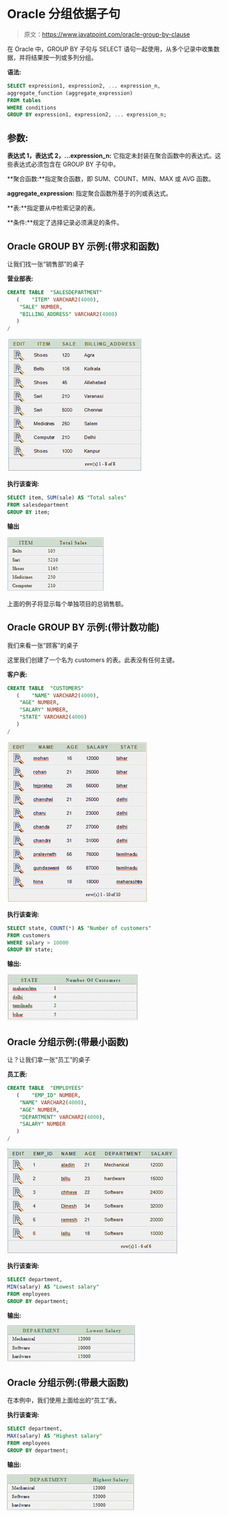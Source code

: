 # Oracle 分组依据子句

> 原文：<https://www.javatpoint.com/oracle-group-by-clause>

在 Oracle 中，GROUP BY 子句与 SELECT 语句一起使用，从多个记录中收集数据，并将结果按一列或多列分组。

**语法:**

```sql
SELECT expression1, expression2, ... expression_n, 
aggregate_function (aggregate_expression)
FROM tables
WHERE conditions
GROUP BY expression1, expression2, ... expression_n; 

```

## 参数:

**表达式 1，表达式 2，...expression_n:** 它指定未封装在聚合函数中的表达式。这些表达式必须包含在 GROUP BY 子句中。

**聚合函数:**指定聚合函数，即 SUM、COUNT、MIN、MAX 或 AVG 函数。

**aggregate_expression:** 指定聚合函数所基于的列或表达式。

**表:**指定要从中检索记录的表。

**条件:**规定了选择记录必须满足的条件。

## Oracle GROUP BY 示例:(带求和函数)

让我们找一张“销售部”的桌子

**营业部表:**

```sql
CREATE TABLE  "SALESDEPARTMENT" 
   (	"ITEM" VARCHAR2(4000), 
	"SALE" NUMBER, 
	"BILLING_ADDRESS" VARCHAR2(4000)
   )
/

```

![oracle group by example 1](img/c6d49cb0251c067e0c9ff7fb95786f1e.png)

**执行该查询:**

```sql
SELECT item, SUM(sale) AS "Total sales"
FROM salesdepartment
GROUP BY item;

```

**输出**

![oracle group by example 2](img/92d7f1811bf891b4bf527a8ddaf95674.png)

上面的例子将显示每个单独项目的总销售额。

## Oracle GROUP BY 示例:(带计数功能)

我们来看一张“顾客”的桌子

这里我们创建了一个名为 customers 的表。此表没有任何主键。

**客户表:**

```sql
CREATE TABLE  "CUSTOMERS" 
   (	"NAME" VARCHAR2(4000), 
	"AGE" NUMBER, 
	"SALARY" NUMBER, 
	"STATE" VARCHAR2(4000)
   )
/

```

![oracle group by example 3](img/be310d400bc871532fd5bedd307d9912.png)

**执行该查询:**

```sql
SELECT state, COUNT(*) AS "Number of customers"
FROM customers
WHERE salary > 10000
GROUP BY state;

```

**输出:**

![oracle group by example 4](img/aa60a6159910cc8e77e76afe970ce574.png)

## Oracle 分组示例:(带最小函数)

让？让我们拿一张“员工”的桌子

**员工表:**

```sql
CREATE TABLE  "EMPLOYEES" 
   (	"EMP_ID" NUMBER, 
	"NAME" VARCHAR2(4000), 
	"AGE" NUMBER, 
	"DEPARTMENT" VARCHAR2(4000), 
	"SALARY" NUMBER
   )
/

```

![oracle group by example 5](img/9464233c182cb0832c50795fbcdd31bd.png)

**执行该查询:**

```sql
SELECT department, 
MIN(salary) AS "Lowest salary"
FROM employees
GROUP BY department;

```

**输出:**

![oracle group by example 6](img/f75404526cde25239fa226198befc1f1.png)

## Oracle 分组示例:(带最大函数)

在本例中，我们使用上面给出的“员工”表。

**执行该查询:**

```sql
SELECT department,
MAX(salary) AS "Highest salary"
FROM employees
GROUP BY department;

```

**输出:**

![oracle group by example 7](img/a9135a094d499a88a1f419eb61b7b1dd.png)